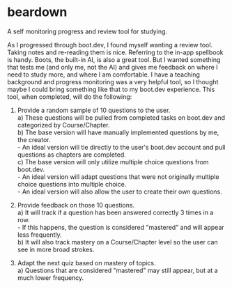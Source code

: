 # beardown

A self monitoring progress and review tool for studying.  

As I progressed through boot.dev, I found myself wanting a review tool. Taking notes and re-reading them is nice. Referring to the in-app spellbook is handy. Boots, the built-in AI, is also a great tool. But I wanted something that tests me (and only me, not the AI) and gives me feedback on where I need to study more, and where I am comfortable. I have a teaching background and progress monitoring was a very helpful tool, so I thought maybe I could bring something like that to my boot.dev experience. This tool, when completed, will do the following:  

1) Provide a random sample of 10 questions to the user.  
      a) These questions will be pulled from completed tasks on boot.dev and categorized by Course/Chapter.  
      b) The base version will have manually implemented questions by me, the creator.  
          - An ideal version will tie directly to the user's boot.dev account and pull questions as chapters are completed.  
      c) The base version will only utilize multiple choice questions from boot.dev.  
          - An ideal version will adapt questions that were not originally multiple choice questions into multiple choice.  
          - An ideal version will also allow the user to create their own questions.  

2) Provide feedback on those 10 questions.  
      a) It will track if a question has been answered correctly 3 times in a row.  
          - If this happens, the question is considered "mastered" and will appear less frequently.  
      b) It will also track mastery on a Course/Chapter level so the user can see in more broad strokes.  

3) Adapt the next quiz based on mastery of topics.  
        a) Questions that are considered "mastered" may still appear, but at a much lower frequency.  
